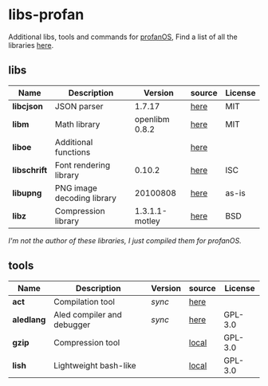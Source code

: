 # libs-profan

Additional libs, tools and commands for [profanOS](https://github.com/elydre/profanOS),
Find a list of all the libraries [here](https://github.com/elydre/profanOS/wiki/Dev-Links).

## libs

| Name | Description | Version | source | License |
|------|-------------|---------|--------|---------|
| **libcjson** | JSON parser | 1.7.17 | [here](https://github.com/DaveGamble/cJSON) | MIT |
| **libm** | Math library | openlibm 0.8.2 | [here](https://github.com/JuliaMath/openlibm) | MIT |
| **liboe** | Additional functions | | [here](https://github.com/asqel/oeuf) | |
| **libschrift** | Font rendering library | 0.10.2| [here](https://github.com/tomolt/libschrift) | ISC |
| **libupng** | PNG image decoding library | 20100808 | [here](https://github.com/elanthis/upng) | as-is |
| **libz** | Compression library | 1.3.1.1-motley | [here](https://github.com/openbsd/src/tree/master/lib/libz) | BSD |

*I'm not the author of these libraries, I just compiled them for profanOS.*

## tools

| Name | Description | Version | source | License |
|------|-------------|---------|--------|---------|
| **act** | Compilation tool | *sync* | [here](https://github.com/asqel/act) | |
| **aledlang** | Aled compiler and debugger | *sync* | [here](https://github.com/elydre/aledlang) | GPL-3.0 |
| **gzip** | Compression tool | | [local](cmd/gzip.c) | GPL-3.0 |
| **lish** | Lightweight bash-like | | [local](cmd/lish.c) | GPL-3.0 |
